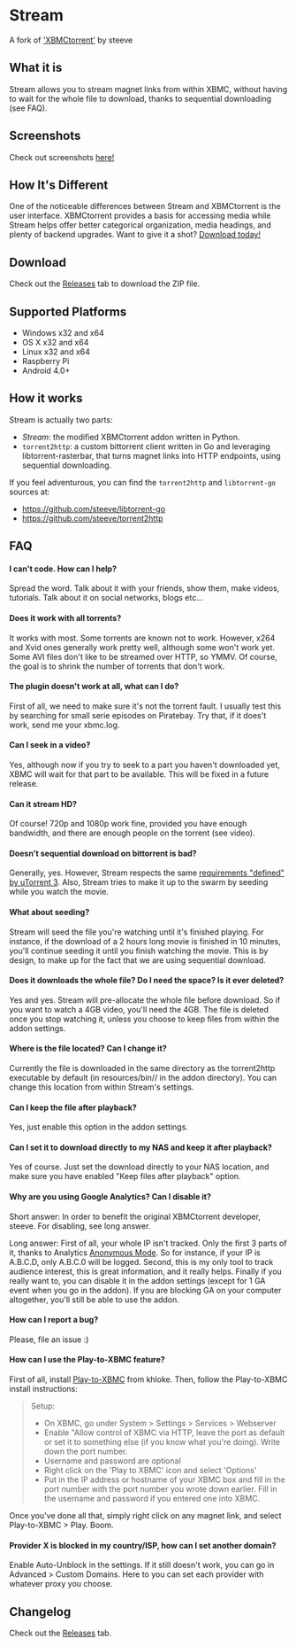 Stream
===========
A fork of ['XBMCtorrent'](https://www.github.com/steeve/XBMCtorrent) by steeve

What it is
----------
Stream allows you to stream magnet links from within XBMC, without having to wait for the whole file to download, thanks to sequential downloading (see FAQ).



Screenshots
------------
Check out screenshots [here!](http://imgur.com/a/B0D1B)



How It's Different
-------------------
One of the noticeable differences between Stream and XBMCtorrent is the user interface. XBMCtorrent provides a basis for accessing media while Stream helps offer better categorical organization, media headings, and plenty of backend upgrades. Want to give it a shot? [Download today!](https://www.github.com/brysonreece/stream/releases)



Download
--------
Check out the [Releases](https://github.com/brysonreece/stream/releases) tab to download the ZIP file.



Supported Platforms
-------------------
* Windows x32 and x64
* OS X x32 and x64
* Linux x32 and x64
* Raspberry Pi
* Android 4.0+

How it works
------------
Stream is actually two parts:
* _Stream_: the modified XBMCtorrent addon written in Python.
* `torrent2http`: a custom bittorrent client written in Go and leveraging libtorrent-rasterbar, that turns magnet links into HTTP endpoints, using sequential downloading.

If you feel adventurous, you can find the `torrent2http` and `libtorrent-go` sources at:
* https://github.com/steeve/libtorrent-go
* https://github.com/steeve/torrent2http



FAQ
---
#### I can't code. How can I help?
Spread the word. Talk about it with your friends, show them, make videos, tutorials. Talk about it on social networks, blogs etc...

#### Does it work with all torrents?
It works with most. Some torrents are known not to work. However, x264 and Xvid ones generally work pretty well, although some won't work yet. Some AVI files don't like to be streamed over HTTP, so YMMV. Of course, the goal is to shrink the number of torrents that don't work.

#### The plugin doesn't work at all, what can I do?
First of all, we need to make sure it's not the torrent fault. I usually test this by searching for small serie episodes on Piratebay. Try that, if it does't work, send me your xbmc.log.

#### Can I seek in a video?
Yes, although now if you try to seek to a part you haven't downloaded yet, XBMC will wait for that part to be available. This will be fixed in a future release.

#### Can it stream HD?
Of course! 720p and 1080p work fine, provided you have enough bandwidth, and there are enough people on the torrent (see video).

#### Doesn't sequential download on bittorrent is bad?
Generally, yes. However, Stream respects the same [requirements "defined" by uTorrent 3](http://www.utorrent.com/help/faq/ut3#faq2[/url]). Also, Stream tries to make it up to the swarm by seeding while you watch the movie.

#### What about seeding?
Stream will seed the file you're watching until it's finished playing. For instance, if the download of a 2 hours long movie is finished in 10 minutes, you'll continue seeding it until you finish watching the movie. This is by design, to make up for the fact that we are using sequential download.

#### Does it downloads the whole file? Do I need the space? Is it ever deleted?
Yes and yes. Stream will pre-allocate the whole file before download. So if you want to watch a 4GB video, you'll need the 4GB. The file is deleted once you stop watching it, unless you choose to keep files from within the addon settings.

#### Where is the file located? Can I change it?
Currently the file is downloaded in the same directory as the torrent2http executable by default (in resources/bin/<OS>/ in the addon directory). You can change this location from within Stream's settings.

#### Can I keep the file after playback?
Yes, just enable this option in the addon settings.

#### Can I set it to download directly to my NAS and keep it after playback?
Yes of course. Just set the download directly to your NAS location, and make sure you have enabled "Keep files after playback" option.

#### Why are you using Google Analytics? Can I disable it?
Short answer: In order to benefit the original XBMCtorrent developer, steeve. For disabling, see long answer.

Long answer: First of all, your whole IP isn't tracked. Only the first 3 parts of it, thanks to Analytics [Anonymous Mode](https://developers.google.com/analytics/devguides/collection/gajs/methods/gaJSApi_gat?csw=1#_gat._anonymizeIp). So for instance, if your IP is A.B.C.D, only A.B.C.0 will be logged.
Second, this is my only tool to track audience interest, this is great information, and it really helps.
Finally if you really want to, you can disable it in the addon settings (except for 1 GA event when you go in the addon).
If you are blocking GA on your computer altogether, you'll still be able to use the addon.

#### How can I report a bug?
Please, file an issue :)

#### How can I use the Play-to-XBMC feature?
First of all, install [Play-to-XBMC](https://chrome.google.com/webstore/detail/play-to-xbmc/fncjhcjfnnooidlkijollckpakkebden) from khloke.
Then, follow the Play-to-XBMC install instructions:

> Setup:
>
> * On XBMC, go under System > Settings > Services > Webserver
> * Enable "Allow control of XBMC via HTTP, leave the port as default or set it to something else (if you know what you're doing). Write down the port number.
> * Username and password are optional
> * Right click on the 'Play to XBMC' icon and select 'Options'
> * Put in the IP address or hostname of your XBMC box and fill in the port number with the port number you wrote down earlier. Fill in the username and password if you entered one into XBMC.

Once you've done all that, simply right click on any magnet link, and select Play-to-XBMC > Play. Boom.

#### Provider X is blocked in my country/ISP, how can I set another domain?
Enable Auto-Unblock in the settings.
If it still doesn't work, you can go in Advanced > Custom Domains. Here to you can set each provider with whatever proxy you choose.

Changelog
---------
Check out the [Releases](https://github.com/brysonreece/stream/releases) tab.
